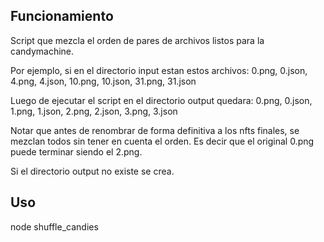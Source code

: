 ## Funcionamiento

Script que mezcla el orden de pares de archivos listos para la candymachine.

Por ejemplo, si en el directorio input estan estos archivos:
0.png, 0.json, 4.png, 4.json, 10.png, 10.json, 31.png, 31.json

Luego de ejecutar el script en el directorio output quedara:
0.png, 0.json, 1.png, 1.json, 2.png, 2.json, 3.png, 3.json

Notar que antes de renombrar de forma definitiva a los nfts finales, se mezclan todos sin 
tener en cuenta el orden. Es decir que el original 0.png puede terminar siendo el 2.png.

Si el directorio output no existe se crea.

## Uso

node shuffle_candies


